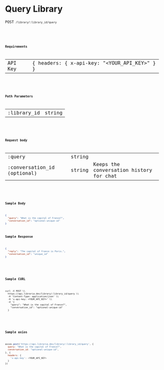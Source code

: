 # Query Library
<code>POST<code> <code>/library/:library_id/query<code>

<br/>

### Requirements
| ||
|------|-----|
| API Key | { headers: { x-api-key: "<YOUR_API_KEY>" } } |

<br/>

### Path Parameters
| ||
|------|-----|
| :library_id |string  |

<br/>


### Request body
|  |  |   |
|------|-----|-----|
| :query | string | |
| :conversation_id (optional) | string | Keeps the conversation history for chat |

<br/>

### Sample Body
```json
{
  "query": "What is the capital of France?",
  "conversation_id": "optional-unique-id"
}
```

### Sample Response
```json
{
  "reply": "The capital of France is Paris.",
  "conversation_id": "unique_id"
}
```

<br/>

### Sample CURL
```
curl -X POST \\
  https://api.libraria.dev/library/:library_id/query \\
  -H 'Content-Type: application/json' \\
  -H 'x-api-key: <YOUR_API_KEY>' \\
  -d '{
    "query": "What is the capital of France?",
    "conversation_id": "optional-unique-id"
  }
```

<br/>

### Sample axios
```javascript
axios.post('https://api.libraria.dev/library/:library_id/query', {
  query: "What is the capital of France?",
  conversation_id: "optional-unique-id",
}, {
  headers: {
    'x-api-key': <YOUR_API_KEY>
  }
})
```
